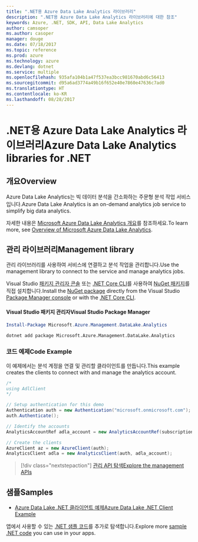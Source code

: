 ```yaml
---
title: ".NET용 Azure Data Lake Analytics 라이브러리"
description: ".NET용 Azure Data Lake Analytics 라이브러리에 대한 참조"
keywords: Azure, .NET, SDK, API, Data Lake Analytics
author: camsoper
ms.author: casoper
manager: douge
ms.date: 07/18/2017
ms.topic: reference
ms.prod: azure
ms.technology: azure
ms.devlang: dotnet
ms.service: multiple
ms.openlocfilehash: 935afa104b1a47f537ea3bcc981670abd6c56413
ms.sourcegitcommit: d95a6ad3774a49b16f652e40e7860e47636c7ad0
ms.translationtype: HT
ms.contentlocale: ko-KR
ms.lasthandoff: 08/28/2017
---
```

# <a name="azure-data-lake-analytics-libraries-for-net"></a><span data-ttu-id="ef34e-104">.NET용 Azure Data Lake Analytics 라이브러리</span><span class="sxs-lookup"><span data-stu-id="ef34e-104">Azure Data Lake Analytics libraries for .NET</span></span>

## <a name="overview"></a><span data-ttu-id="ef34e-105">개요</span><span class="sxs-lookup"><span data-stu-id="ef34e-105">Overview</span></span>

<span data-ttu-id="ef34e-106">Azure Data Lake Analytics는 빅 데이터 분석을 간소화하는 주문형 분석 작업 서비스입니다.</span><span class="sxs-lookup"><span data-stu-id="ef34e-106">Azure Data Lake Analytics is an on-demand analytics job service to simplify big data analytics.</span></span>

<span data-ttu-id="ef34e-107">자세한 내용은 [Microsoft Azure Data Lake Analytics 개요](/azure/data-lake-analytics/data-lake-analytics-overview)를 참조하세요.</span><span class="sxs-lookup"><span data-stu-id="ef34e-107">To learn more, see [Overview of Microsoft Azure Data Lake Analytics](/azure/data-lake-analytics/data-lake-analytics-overview).</span></span>

## <a name="management-library"></a><span data-ttu-id="ef34e-108">관리 라이브러리</span><span class="sxs-lookup"><span data-stu-id="ef34e-108">Management library</span></span>

<span data-ttu-id="ef34e-109">관리 라이브러리를 사용하여 서비스에 연결하고 분석 작업을 관리합니다.</span><span class="sxs-lookup"><span data-stu-id="ef34e-109">Use the management library to connect to the service and manage analytics jobs.</span></span>

<span data-ttu-id="ef34e-110">Visual Studio [패키지 관리자 콘솔][PackageManager] 또는 [.NET Core CLI][DotNetCLI]를 사용하여 [NuGet 패키지](https://www.nuget.org/packages/Microsoft.Azure.Management.DataLake.Analytics)를 직접 설치합니다.</span><span class="sxs-lookup"><span data-stu-id="ef34e-110">Install the [NuGet package](https://www.nuget.org/packages/Microsoft.Azure.Management.DataLake.Analytics) directly from the Visual Studio [Package Manager console][PackageManager] or with the [.NET Core CLI][DotNetCLI].</span></span>

#### <a name="visual-studio-package-manager"></a><span data-ttu-id="ef34e-111">Visual Studio 패키지 관리자</span><span class="sxs-lookup"><span data-stu-id="ef34e-111">Visual Studio Package Manager</span></span>

```powershell
Install-Package Microsoft.Azure.Management.DataLake.Analytics
```

```bash
dotnet add package Microsoft.Azure.Management.DataLake.Analytics
```

### <a name="code-example"></a><span data-ttu-id="ef34e-112">코드 예제</span><span class="sxs-lookup"><span data-stu-id="ef34e-112">Code Example</span></span>

<span data-ttu-id="ef34e-113">이 예제에서는 분석 계정을 연결 및 관리할 클라이언트를 만듭니다.</span><span class="sxs-lookup"><span data-stu-id="ef34e-113">This example creates the clients to connect with and manage the analytics account.</span></span>

```csharp
/*
using AdlClient 
*/

// Setup authentication for this demo
Authentication auth = new Authentication("microsoft.onmicrosoft.com"); // change this to YOUR tenant
auth.Authenticate();

// Identify the accounts
AnalyticsAccountRef adla_account = new AnalyticsAccountRef(subscriptionId, resourceGroup, userName);

// Create the clients
AzureClient az = new AzureClient(auth);
AnalyticsClient adla = new AnalyticsClient(auth, adla_account);
```

> [!div class="nextstepaction"]
> [<span data-ttu-id="ef34e-114">관리 API 탐색</span><span class="sxs-lookup"><span data-stu-id="ef34e-114">Explore the management APIs</span></span>](/dotnet/api/overview/azure/datalakeanalytics/management)

## <a name="samples"></a><span data-ttu-id="ef34e-115">샘플</span><span class="sxs-lookup"><span data-stu-id="ef34e-115">Samples</span></span>
* [<span data-ttu-id="ef34e-116">Azure Data Lake .NET 클라이언트 예제</span><span class="sxs-lookup"><span data-stu-id="ef34e-116">Azure Data Lake .NET Client Example</span></span>](https://azure.microsoft.com/en-us/resources/samples/data-lake-dotnet-client/)

<span data-ttu-id="ef34e-117">앱에서 사용할 수 있는 [.NET 샘플 코드](https://azure.microsoft.com/resources/samples/?platform=dotnet)를 추가로 탐색합니다.</span><span class="sxs-lookup"><span data-stu-id="ef34e-117">Explore more [sample .NET code](https://azure.microsoft.com/resources/samples/?platform=dotnet) you can use in your apps.</span></span>

[PackageManager]: https://docs.microsoft.com/nuget/tools/package-manager-console
[DotNetCLI]: https://docs.microsoft.com/en-us/dotnet/core/tools/dotnet-add-package
